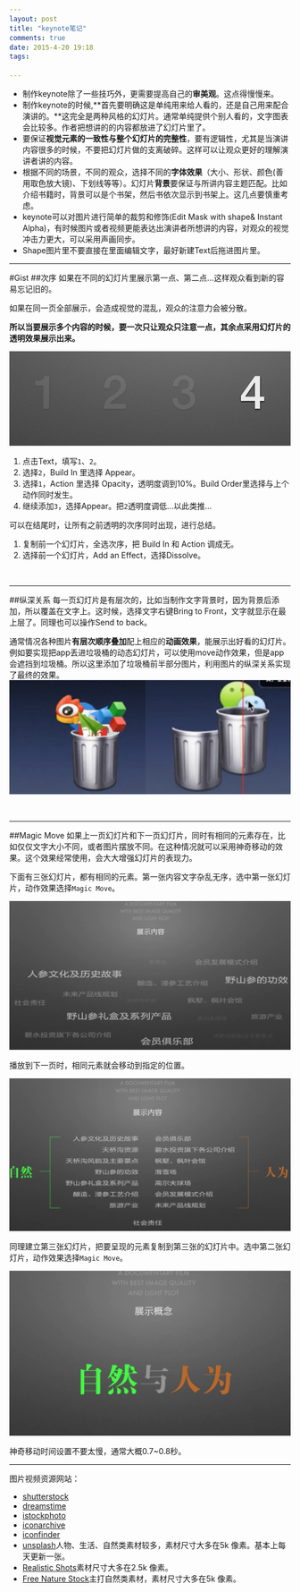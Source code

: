 ```yaml
---
layout: post
title: "keynote笔记"
comments: true
date: 2015-4-20 19:18
tags: 

---
```


- 制作keynote除了一些技巧外，更需要提高自己的**审美观**。这点得慢慢来。
- 制作keynote的时候,**首先要明确这是单纯用来给人看的，还是自己用来配合演讲的。**这完全是两种风格的幻灯片。通常单纯提供个别人看的，文字图表会比较多。作者把想讲的的内容都放进了幻灯片里了。
- 要保证**视觉元素的一致性与整个幻灯片的完整性**，要有逻辑性，尤其是当演讲内容很多的时候，不要把幻灯片做的支离破碎。这样可以让观众更好的理解演讲者讲的内容。
- 根据不同的场景，不同的观众，选择不同的**字体效果**（大小、形状、颜色(善用取色放大镜)、下划线等等）。幻灯片**背景**要保证与所讲内容主题匹配。比如介绍书籍时，背景可以是个书架，然后书依次显示到书架上。这几点要慎重考虑。
- keynote可以对图片进行简单的裁剪和修饰(Edit Mask with shape& Instant Alpha)，有时候图片或者视频更能表达出演讲者所想讲的内容，对观众的视觉冲击力更大，可以采用声画同步。<!--more-->
- Shape图片里不要直接在里面编辑文字，最好新建Text后拖进图片里。



-------

#Gist
##次序
如果在不同的幻灯片里展示第一点、第二点...这样观众看到新的容易忘记旧的。

如果在同一页全部展示，会造成视觉的混乱，观众的注意力会被分散。

**所以当要展示多个内容的时候，要一次只让观众只注意一点，其余点采用幻灯片的透明效果展示出来。**

![次序](https://raw.githubusercontent.com/thddaniel/Myblog/master/image/keynote/%E6%AC%A1%E5%BA%8F.png)

1. 点击Text，填写`1`、`2`。
2. 选择`2`，Build In 里选择 Appear。
3. 选择`1`，Action 里选择 Opacity，透明度调到10%。Build Order里选择与上个动作同时发生。
4. 继续添加`3`，选择Appear。把`2`透明度调低...以此类推...

可以在结尾时，让所有之前透明的次序同时出现，进行总结。

1. 复制前一个幻灯片，全选次序，把 Build In 和 Action 调成无。
2. 选择前一个幻灯片，Add an Effect，选择Dissolve。
<br>

------------
##纵深关系
每一页幻灯片是有层次的，比如当制作文字背景时，因为背景后添加，所以覆盖在文字上。这时候，选择文字右键Bring to Front，文字就显示在最上层了。同理也可以操作Send to back。

通常情况各种图片**有层次顺序叠加**配上相应的**动画效果**，能展示出好看的幻灯片。
例如要实现把app丢进垃圾桶的动态幻灯片，可以使用move动作效果，但是app会遮挡到垃圾桶。所以这里添加了垃圾桶前半部分图片，利用图片的纵深关系实现了最终的效果。
![纵深效果](https://raw.githubusercontent.com/thddaniel/Myblog/master/image/keynote/%E7%BA%B5%E6%B7%B1%E6%95%88%E6%9E%9C.png)

<br>

------------
##Magic Move
如果上一页幻灯片和下一页幻灯片，同时有相同的元素存在，比如仅仅文字大小不同，或者图片摆放不同。在这种情况就可以采用神奇移动的效果。这个效果经常使用，会大大增强幻灯片的表现力。

下面有三张幻灯片，都有相同的元素。第一张内容文字杂乱无序，选中第一张幻灯片，动作效果选择`Magic Move`。

![magicmove1](https://raw.githubusercontent.com/thddaniel/Myblog/master/image/keynote/magicmove1.png)

播放到下一页时，相同元素就会移动到指定的位置。

![magicmove2](https://raw.githubusercontent.com/thddaniel/Myblog/master/image/keynote/magicmove2.png)

同理建立第三张幻灯片，把要呈现的元素复制到第三张的幻灯片中。选中第二张幻灯片，动作效果选择`Magic Move`。

![magicmove3](https://raw.githubusercontent.com/thddaniel/Myblog/master/image/keynote/magicmove3.png)

神奇移动时间设置不要太慢，通常大概0.7~0.8秒。



------

图片视频资源网站：

- [shutterstock](http://www.shutterstock.com)
- [dreamstime](http://www.dreamstime.com/)
- [istockphoto](http://www.shutterstock.com)
- [iconarchive](http://www.iconarchive.com)
- [iconfinder](https://www.iconfinder.com)
- [unsplash](https://unsplash.com/)人物、生活、自然类素材较多，素材尺寸大多在5k 像素。基本上每天更新一张。
- [Realistic Shots](http://realisticshots.com/)素材尺寸大多在2.5k 像素。
- [Free Nature Stock](http://freenaturestock.com/)主打自然类素材，素材尺寸大多在5k 像素。